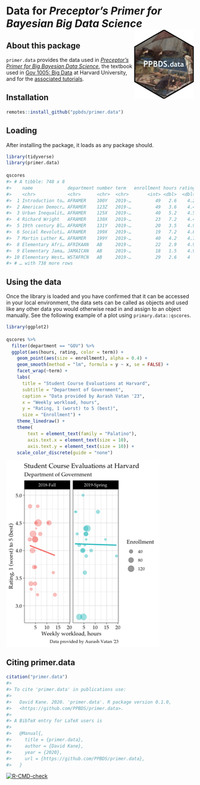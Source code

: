 
<!-- README is generated from README.Rmd, edit ONLY this file if needed. But, after you edit it, you NEED TO KNIT IT BY HAND in order to create the new README.md, which is the thing which is actually used. -->

# Data for *Preceptor’s Primer for <br/> Bayesian Big Data Science* <img src="man/figures/ulysses_hex_black.png" align = "right"  width="160">

## About this package

`primer.data` provides the data used in *[Preceptor’s Primer for Big
Bayesian Data Science](https://ppbds.github.io/primer)*, the textbook
used in [Gov 1005: Big
Data](https://www.davidkane.info/files/gov_1005_spring_2021.html) at
Harvard University, and for the [associated
tutorials](https://ppbds.github.io/primer.tutorials).

<!-- unsure if badges are available for use yet here -->

## Installation

``` r
remotes::install_github("ppbds/primer.data")
```

## Loading

After installing the package, it loads as any package should.

``` r
library(tidyverse) 
library(primer.data)

qscores
#> # A tibble: 748 x 8
#>    name             department number term   enrollment hours rating instructor 
#>    <chr>            <chr>      <chr>  <chr>       <int> <dbl>  <dbl> <chr>      
#>  1 Introduction to… AFRAMER    100Y   2019-…         49   2.6    4.2 Jesse McCa…
#>  2 American Democr… AFRAMER    123Z   2019-…         49   3.6    4.4 Cornel West
#>  3 Urban Inequalit… AFRAMER    125X   2019-…         40   5.2    4.5 Elizabeth …
#>  4 Richard Wright   AFRAMER    130X   2019-…         23   7.2    4.4 Glenda Car…
#>  5 19th century Bl… AFRAMER    131Y   2019-…         20   3.5    4.9 Linda Chav…
#>  6 Social Revoluti… AFRAMER    199X   2019-…         19   7.2    4.8 Alejandro …
#>  7 Martin Luther K… AFRAMER    199Y   2019-…         40   4.2    4.7 Brandon Mi…
#>  8 Elementary Afri… AFRIKAAN   AB     2019-…         22   2.9    4.9 John M Mug…
#>  9 Elementary Jama… JAMAICAN   AB     2019-…         18   1.5    4.9 John M Mug…
#> 10 Elementary West… WSTAFRCN   AB     2019-…         29   2.6    4   John M Mug…
#> # … with 738 more rows
```

## Using the data

Once the library is loaded and you have confirmed that it can be
accessed in your local environment, the data sets can be called as
objects and used like any other data you would otherwise read in and
assign to an object manually. See the following example of a plot using
`primary.data::qscores`.

``` r
library(ggplot2)

qscores %>% 
  filter(department == "GOV") %>% 
  ggplot(aes(hours, rating, color = term)) +
    geom_point(aes(size = enrollment), alpha = 0.4) +
    geom_smooth(method = "lm", formula = y ~ x, se = FALSE) +
    facet_wrap(~term) +
    labs(
      title = "Student Course Evaluations at Harvard",
      subtitle = "Department of Government",
      caption = "Data provided by Aurash Vatan '23",
      x = "Weekly workload, hours",
      y = "Rating, 1 (worst) to 5 (best)",
      size = "Enrollment") +
    theme_linedraw() +
    theme(
        text = element_text(family = "Palatino"),
        axis.text.x = element_text(size = 10),
        axis.text.y = element_text(size = 10)) +
    scale_color_discrete(guide = "none")
```

<!-- DK: We need some comments explaining what this is doing and how we can replace it. Specifically, why place the figure in man/ rather than inst/? Why can't we just have this code run and save/show the image? Hate the eval=FALSE above. -->

<img src= "man/figures/README-plot-1.png" align="center" height="500">

## Citing primer.data

``` r
citation("primer.data")
#> 
#> To cite 'primer.data' in publications use:
#> 
#>   David Kane. 2020. 'primer.data'. R package version 0.1.0,
#>   <https://github.com/PPBDS/primer.data>.
#> 
#> A BibTeX entry for LaTeX users is
#> 
#>   @Manual{,
#>     title = {primer.data},
#>     author = {David Kane},
#>     year = {2020},
#>     url = {https://github.com/PPBDS/primer.data},
#>   }
```

<!-- badges: start -->

[![R-CMD-check](https://github.com/PPBDS/primer.data/workflows/R-CMD-check/badge.svg)](https://github.com/PPBDS/primer.data/actions)
<!-- badges: end -->
